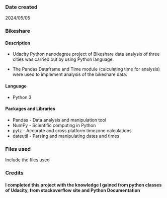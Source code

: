 ### Date created
2024/05/05

### Bikeshare

#### Description
* Udacity Python nanodegree project of Bikeshare data analysis of three cities was carried out by using Python language.

* The Pandas Dataframe and Time module (calculating time for analysis) were used to implement analysis of the bikeshare data.

#### Language
* Python 3

#### Packages and Libraries
* Pandas - Data analysis and manipulation tool
* NumPy - Scientific computing in Python
* pytz - Accurate and cross platform timezone calculations
* dateutil - Parsing and manipulating dates and times

### Files used
Include the files used

### Credits
#### I completed this project with the knowledge I gained from python classes of Udacity, from stackoverflow site and Python Documentation

